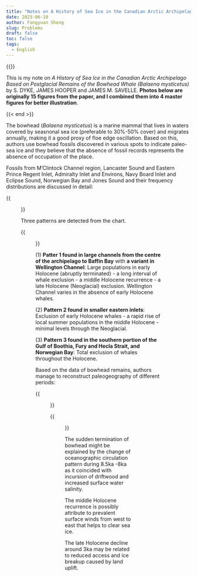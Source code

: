 ```yaml
---
title: "Notes on A History of Sea Ice in the Canadian Arctic Archipelago Based on Postglacial Remains of the Bowhead Whale (Balaena mysticetus)" 
date: 2023-06-10
author: Fangyuan Sheng
slug: Problems
draft: false
toc: false
tags:
  - English
---
```


{{<block class="note" >}}

This is my note on *A History of Sea Ice in the Canadian Arctic Archipelago Based on Postglacial Remains of the Bowhead Whale (Balaena mysticetus)* by S. DYKE, JAMES HOOPER
 and JAMES M. SAVELLE. **Photos below are originally 15 figures from the paper, and I combined them into 4 master figures for better illustration**. 

{{< end >}}

The bowhead (*Balaena mysticetus*) is a marine mammal that lives in waters covered by seasnonal sea ice (preferable to 30%-50% cover) and migrates annually, making it a good proxy of floe edge oscillation. Based on this, authors use bowhead fossils discovered in various spots to indicate paleo-sea ice and they believe that the absence of fossil records represents the absence of occupation of the place. 
  
Fossils from M’Clintock Channel region, Lancaster Sound and Eastern Prince Regent Inlet, Admiralty Inlet and Environs, Navy Board Inlet and Eclipse Sound, Norwegian Bay and Jones Sound and their frequency distributions are discussed in detail: 
  
{{<figure src="https://hellenshengfy.github.io/combine2.png">}}
  
Three patterns are detected from the chart.
  
{{<figure src="https://hellenshengfy.github.io/combine.png">}}
  
(1) **Patter 1 found in large channels from the centre of the archipelago to Baffin Bay** with **a variant in Wellington Channel**:  Large populations in early Holocene (abruptly terminated) - a long interval of whale exclusion -  a middle Holocene recurrence - a late Holocene (Neoglacial) exclusion. Wellington Channel varies in the absence of early Holocene whales.
 
(2) **Pattern 2 found in smaller eastern inlets**: Exclusion of early Holocene whales - a rapid rise of local summer populations in the middle Holocene - minimal levels through the Neoglacial.
    
(3) **Pattern 3 found in the southern portion of the Gulf of Boothia, Fury and Hecla Strait, and Norwegian Bay**: Total exclusion of whales throughout the Holocene.

  
Based on the data of bowhead remains, authors manage to reconstruct paleogeography of different periods:

{{<figure src="https://hellenshengfy.github.io/whales_1.png">}}

{{<figure src="https://hellenshengfy.github.io/whales_2.png">}}
  
The sudden termination of bowhead might be explained by the change of oceanographic circulation pattern during 8.5ka -8ka as it coincided with incursion of driftwood and increased surface water salinity.
  
The middle Holocene recurrence is possibly attribute to prevalent surface winds from west to east that helps to clear sea ice. 
  
The late Holocene decline around 3ka may be related to reduced access and ice breakup caused by land uplift.
